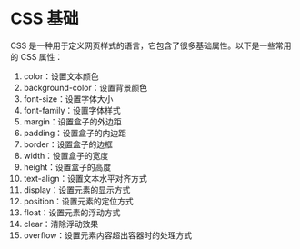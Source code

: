# CSS 基础 <!-- {docsify-ignore} -->

CSS 是一种用于定义网页样式的语言，它包含了很多基础属性。以下是一些常用的 CSS 属性：

1. color：设置文本颜色
1. background-color：设置背景颜色
1. font-size：设置字体大小
1. font-family：设置字体样式
1. margin：设置盒子的外边距
1. padding：设置盒子的内边距
1. border：设置盒子的边框
1. width：设置盒子的宽度
1. height：设置盒子的高度
1. text-align：设置文本水平对齐方式
1. display：设置元素的显示方式
1. position：设置元素的定位方式
1. float：设置元素的浮动方式
1. clear：清除浮动效果
1. overflow：设置元素内容超出容器时的处理方式
